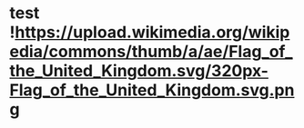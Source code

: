 # test !https://upload.wikimedia.org/wikipedia/commons/thumb/a/ae/Flag_of_the_United_Kingdom.svg/320px-Flag_of_the_United_Kingdom.svg.png